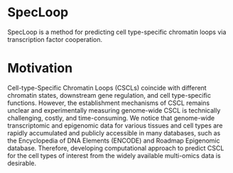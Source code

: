 # SpecLoop
SpecLoop is a method for predicting cell type-specific chromatin loops via transcription factor cooperation.
# Motivation
Cell-type-Specific Chromatin Loops (CSCLs) coincide with different chromatin states, downstream gene regulation, and cell type-specific functions. However, the establishment mechanisms of CSCL remains unclear and experimentally measuring genome-wide CSCL is technically challenging, costly, and time-consuming. We notice that genome-wide transcriptomic and epigenomic data for various tissues and cell types are rapidly accumulated and publicly accessible in many databases, such as the Encyclopedia of DNA Elements (ENCODE) and Roadmap Epigenomic database. Therefore, developing computational approach to predict CSCL for the cell types of interest from the widely available multi-omics data is desirable.
